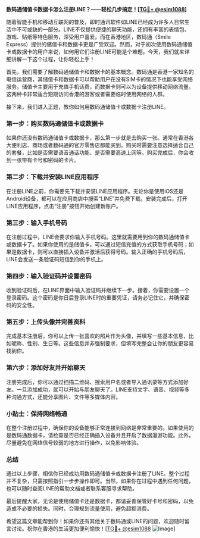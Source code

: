 **数码通储值卡数据卡怎么注册LINE？——轻松几步搞定！[[TG💪+ @esim1088](https://t.me/s/esim1088)]**

随着智能手机和移动互联网的普及，即时通讯软件如LINE已经成为许多人日常生活中不可或缺的一部分。LINE不仅提供便捷的聊天功能，还拥有丰富的表情包、游戏、贴纸等特色服务，深受用户喜爱。而在香港地区，数码通（Smile Express）提供的储值卡和数据卡更是广受欢迎。然而，对于初次使用数码通储值卡或数据卡的用户来说，如何用它们注册LINE可能是个难题。今天，我们就来详细讲解一下这个过程，让你轻松上手！

首先，我们需要了解数码通储值卡和数据卡的基本概念。数码通是香港一家知名的电信运营商，其储值卡和数据卡可以帮助用户在没有SIM卡的情况下也能享受网络服务。储值卡主要用于充值手机话费，而数据卡则可以为设备提供移动网络流量。这两种卡非常适合短期访问香港的游客或者需要临时使用网络的人群。

接下来，我们进入正题，教你如何用数码通储值卡或数据卡注册LINE。

### 第一步：购买数码通储值卡或数据卡

如果你还没有数码通储值卡或数据卡，那么第一步就是去购买一张。通常在香港各大便利店、商场或者数码通的官方零售店都能买到。购买时需要注意选择适合自己的套餐，比如是否需要语音通话功能、是否需要高速上网等。购买完成后，你会收到一张带有卡号和密码的卡片。

### 第二步：下载并安装LINE应用程序

在注册LINE之前，你需要先下载并安装LINE应用程序。无论你是使用iOS还是Android设备，都可以在应用商店中搜索“LINE”并免费下载。安装完成后，打开LINE应用程序，点击“注册”按钮开始创建新账户。

### 第三步：输入手机号码

在注册过程中，LINE会要求你输入手机号码。这里就需要用到你的数码通储值卡或数据卡了。如果你使用的是储值卡，可以通过短信充值的方式获取手机号码；如果是数据卡，则可以直接插入设备并激活后获得号码。输入正确的手机号码后，LINE会发送一条验证码短信到你的手机上。

### 第四步：输入验证码并设置密码

收到验证码后，在LINE界面中输入验证码并继续下一步。接着，你需要设置一个登录密码。这个密码是你日后登录LINE时的重要凭证，请务必记住它，并确保密码的安全性。

### 第五步：上传头像并完善资料

完成基本注册后，你可以上传一张喜欢的照片作为头像，并填写一些基本信息，比如昵称、性别、生日等。这些信息并非强制要求，但填写完整会让你的朋友更容易找到你。

### 第六步：添加好友并开始聊天

注册完成后，你可以通过扫描二维码、搜索用户名或者导入通讯录等方式添加好友。一旦添加成功，就可以开始与朋友聊天了。LINE支持文字、语音、视频等多种沟通方式，还能分享图片、文件等多媒体内容。

### 小贴士：保持网络畅通

在整个注册过程中，确保你的设备能够正常连接到网络是非常重要的。如果使用的是数码通数据卡，请检查是否已经正确插入设备并且开启了数据漫游功能。此外，尽量避免在网络信号较弱的地方进行操作，以免影响体验。

### 总结

通过以上步骤，相信你已经成功用数码通储值卡或数据卡注册了LINE。整个过程并不复杂，只需按照指引一步步操作即可。当然，如果你在过程中遇到任何问题，也可以随时查阅LINE的帮助文档或者联系客服寻求帮助。

最后提醒大家，无论是使用储值卡还是数据卡，都请妥善保管好卡号和密码，以免造成不必要的损失。同时，合理规划流量使用，避免超额消费。

希望这篇文章能帮到你！如果你还有其他关于数码通或LINE的问题，欢迎随时留言讨论。祝你在香港的生活更加便利愉快！[[TG💪+ @esim1088](https://t.me/s/esim1088) ![Image](https://i.postimg.cc/4NQfJmqS/Snipaste-2025-05-13-00-14-12.png)]